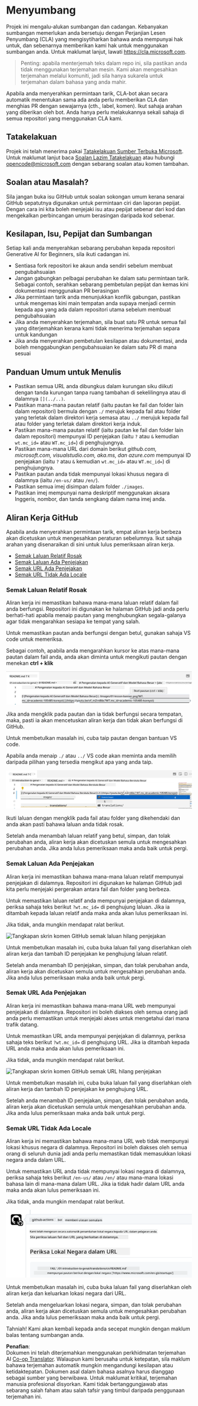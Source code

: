 <!--
CO_OP_TRANSLATOR_METADATA:
{
  "original_hash": "57c41f2af71001a2cff9d8eb797cb843",
  "translation_date": "2025-05-19T11:21:27+00:00",
  "source_file": "CONTRIBUTING.md",
  "language_code": "ms"
}
-->
# Menyumbang

Projek ini mengalu-alukan sumbangan dan cadangan. Kebanyakan sumbangan memerlukan anda bersetuju dengan Perjanjian Lesen Penyumbang (CLA) yang mengisytiharkan bahawa anda mempunyai hak untuk, dan sebenarnya memberikan kami hak untuk menggunakan sumbangan anda. Untuk maklumat lanjut, lawati <https://cla.microsoft.com>.

> Penting: apabila menterjemah teks dalam repo ini, sila pastikan anda tidak menggunakan terjemahan mesin. Kami akan mengesahkan terjemahan melalui komuniti, jadi sila hanya sukarela untuk terjemahan dalam bahasa yang anda mahir.

Apabila anda menyerahkan permintaan tarik, CLA-bot akan secara automatik menentukan sama ada anda perlu memberikan CLA dan menghias PR dengan sewajarnya (cth., label, komen). Ikut sahaja arahan yang diberikan oleh bot. Anda hanya perlu melakukannya sekali sahaja di semua repositori yang menggunakan CLA kami.

## Tatakelakuan

Projek ini telah menerima pakai [Tatakelakuan Sumber Terbuka Microsoft](https://opensource.microsoft.com/codeofconduct/?WT.mc_id=academic-105485-koreyst). Untuk maklumat lanjut baca [Soalan Lazim Tatakelakuan](https://opensource.microsoft.com/codeofconduct/faq/?WT.mc_id=academic-105485-koreyst) atau hubungi [opencode@microsoft.com](mailto:opencode@microsoft.com) dengan sebarang soalan atau komen tambahan.

## Soalan atau Masalah?

Sila jangan buka isu GitHub untuk soalan sokongan umum kerana senarai GitHub sepatutnya digunakan untuk permintaan ciri dan laporan pepijat. Dengan cara ini kita boleh menjejaki isu atau pepijat sebenar dari kod dan mengekalkan perbincangan umum berasingan daripada kod sebenar.

## Kesilapan, Isu, Pepijat dan Sumbangan

Setiap kali anda menyerahkan sebarang perubahan kepada repositori Generative AI for Beginners, sila ikuti cadangan ini.

* Sentiasa fork repositori ke akaun anda sendiri sebelum membuat pengubahsuaian
* Jangan gabungkan pelbagai perubahan ke dalam satu permintaan tarik. Sebagai contoh, serahkan sebarang pembetulan pepijat dan kemas kini dokumentasi menggunakan PR berasingan
* Jika permintaan tarik anda menunjukkan konflik gabungan, pastikan untuk mengemas kini main tempatan anda supaya menjadi cermin kepada apa yang ada dalam repositori utama sebelum membuat pengubahsuaian
* Jika anda menyerahkan terjemahan, sila buat satu PR untuk semua fail yang diterjemahkan kerana kami tidak menerima terjemahan separa untuk kandungan
* Jika anda menyerahkan pembetulan kesilapan atau dokumentasi, anda boleh menggabungkan pengubahsuaian ke dalam satu PR di mana sesuai

## Panduan Umum untuk Menulis

- Pastikan semua URL anda dibungkus dalam kurungan siku diikuti dengan tanda kurungan tanpa ruang tambahan di sekelilingnya atau di dalamnya `[](../..)`.
- Pastikan mana-mana pautan relatif (iaitu pautan ke fail dan folder lain dalam repositori) bermula dengan `./` merujuk kepada fail atau folder yang terletak dalam direktori kerja semasa atau `../` merujuk kepada fail atau folder yang terletak dalam direktori kerja induk.
- Pastikan mana-mana pautan relatif (iaitu pautan ke fail dan folder lain dalam repositori) mempunyai ID penjejakan (iaitu `?` atau `&` kemudian `wt.mc_id=` atau `WT.mc_id=`) di penghujungnya.
- Pastikan mana-mana URL dari domain berikut _github.com, microsoft.com, visualstudio.com, aka.ms, dan azure.com_ mempunyai ID penjejakan (iaitu `?` atau `&` kemudian `wt.mc_id=` atau `WT.mc_id=`) di penghujungnya.
- Pastikan pautan anda tidak mempunyai lokasi khusus negara di dalamnya (iaitu `/en-us/` atau `/en/`).
- Pastikan semua imej disimpan dalam folder `./images`.
- Pastikan imej mempunyai nama deskriptif menggunakan aksara Inggeris, nombor, dan tanda sengkang dalam nama imej anda.

## Aliran Kerja GitHub

Apabila anda menyerahkan permintaan tarik, empat aliran kerja berbeza akan dicetuskan untuk mengesahkan peraturan sebelumnya. Ikut sahaja arahan yang disenaraikan di sini untuk lulus pemeriksaan aliran kerja.

- [Semak Laluan Relatif Rosak](../..)
- [Semak Laluan Ada Penjejakan](../..)
- [Semak URL Ada Penjejakan](../..)
- [Semak URL Tidak Ada Locale](../..)

### Semak Laluan Relatif Rosak

Aliran kerja ini memastikan bahawa mana-mana laluan relatif dalam fail anda berfungsi. Repositori ini digunakan ke halaman GitHub jadi anda perlu berhati-hati apabila menaip pautan yang menghubungkan segala-galanya agar tidak mengarahkan sesiapa ke tempat yang salah.

Untuk memastikan pautan anda berfungsi dengan betul, gunakan sahaja VS code untuk memeriksa.

Sebagai contoh, apabila anda mengarahkan kursor ke atas mana-mana pautan dalam fail anda, anda akan diminta untuk mengikuti pautan dengan menekan **ctrl + klik**

![Tangkapan skrin VS code ikuti pautan](../../translated_images/vscode-follow-link.f8e8fd9192241d8163db78371e22a7a4e032a1ca9219696d7eb3eb103d1b7544.ms.png)

Jika anda mengklik pada pautan dan ia tidak berfungsi secara tempatan, maka, pasti ia akan mencetuskan aliran kerja dan tidak akan berfungsi di GitHub.

Untuk membetulkan masalah ini, cuba taip pautan dengan bantuan VS code.

Apabila anda menaip `./` atau `../` VS code akan meminta anda memilih daripada pilihan yang tersedia mengikut apa yang anda taip.

![Tangkapan skrin VS code pilih laluan relatif](../../translated_images/vscode-select-relative-path.b2cf754af764c28401e8098dbd372d00e8d2ac89c6b75e59f1450f99cb6a4ede.ms.png)

Ikuti laluan dengan mengklik pada fail atau folder yang dikehendaki dan anda akan pasti bahawa laluan anda tidak rosak.

Setelah anda menambah laluan relatif yang betul, simpan, dan tolak perubahan anda, aliran kerja akan dicetuskan semula untuk mengesahkan perubahan anda. Jika anda lulus pemeriksaan maka anda baik untuk pergi.

### Semak Laluan Ada Penjejakan

Aliran kerja ini memastikan bahawa mana-mana laluan relatif mempunyai penjejakan di dalamnya. Repositori ini digunakan ke halaman GitHub jadi kita perlu menjejaki pergerakan antara fail dan folder yang berbeza.

Untuk memastikan laluan relatif anda mempunyai penjejakan di dalamnya, periksa sahaja teks berikut `?wt.mc_id=` di penghujung laluan. Jika ia ditambah kepada laluan relatif anda maka anda akan lulus pemeriksaan ini.

Jika tidak, anda mungkin mendapat ralat berikut.

![Tangkapan skrin komen GitHub semak laluan hilang penjejakan](../../translated_images/github-check-paths-missing-tracking-comment.1442630ba6e07efa327f46d27447178ae1c6d3b9960023dee1a69dd50f8a3653.ms.png)

Untuk membetulkan masalah ini, cuba buka laluan fail yang diserlahkan oleh aliran kerja dan tambah ID penjejakan ke penghujung laluan relatif.

Setelah anda menambah ID penjejakan, simpan, dan tolak perubahan anda, aliran kerja akan dicetuskan semula untuk mengesahkan perubahan anda. Jika anda lulus pemeriksaan maka anda baik untuk pergi.

### Semak URL Ada Penjejakan

Aliran kerja ini memastikan bahawa mana-mana URL web mempunyai penjejakan di dalamnya. Repositori ini boleh diakses oleh semua orang jadi anda perlu memastikan untuk menjejaki akses untuk mengetahui dari mana trafik datang.

Untuk memastikan URL anda mempunyai penjejakan di dalamnya, periksa sahaja teks berikut `?wt.mc_id=` di penghujung URL. Jika ia ditambah kepada URL anda maka anda akan lulus pemeriksaan ini.

Jika tidak, anda mungkin mendapat ralat berikut.

![Tangkapan skrin komen GitHub semak URL hilang penjejakan](../../translated_images/github-check-urls-missing-tracking-comment.acd262e537606c01187cb5f4d248176839b5f512342ff9b6c367509ec285eebc.ms.png)

Untuk membetulkan masalah ini, cuba buka laluan fail yang diserlahkan oleh aliran kerja dan tambah ID penjejakan ke penghujung URL.

Setelah anda menambah ID penjejakan, simpan, dan tolak perubahan anda, aliran kerja akan dicetuskan semula untuk mengesahkan perubahan anda. Jika anda lulus pemeriksaan maka anda baik untuk pergi.

### Semak URL Tidak Ada Locale

Aliran kerja ini memastikan bahawa mana-mana URL web tidak mempunyai lokasi khusus negara di dalamnya. Repositori ini boleh diakses oleh semua orang di seluruh dunia jadi anda perlu memastikan tidak memasukkan lokasi negara anda dalam URL.

Untuk memastikan URL anda tidak mempunyai lokasi negara di dalamnya, periksa sahaja teks berikut `/en-us/` atau `/en/` atau mana-mana lokasi bahasa lain di mana-mana dalam URL. Jika ia tidak hadir dalam URL anda maka anda akan lulus pemeriksaan ini.

Jika tidak, anda mungkin mendapat ralat berikut.

![Tangkapan skrin komen GitHub semak lokasi negara](../../translated_images/github-check-country-locale-comment.15ae33688215cfe678e813c4dc0bf40d5d9341ee36dc95d6cc0684fa9a204224.ms.png)

Untuk membetulkan masalah ini, cuba buka laluan fail yang diserlahkan oleh aliran kerja dan keluarkan lokasi negara dari URL.

Setelah anda mengeluarkan lokasi negara, simpan, dan tolak perubahan anda, aliran kerja akan dicetuskan semula untuk mengesahkan perubahan anda. Jika anda lulus pemeriksaan maka anda baik untuk pergi.

Tahniah! Kami akan kembali kepada anda secepat mungkin dengan maklum balas tentang sumbangan anda.

**Penafian**:  
Dokumen ini telah diterjemahkan menggunakan perkhidmatan terjemahan AI [Co-op Translator](https://github.com/Azure/co-op-translator). Walaupun kami berusaha untuk ketepatan, sila maklum bahawa terjemahan automatik mungkin mengandungi kesilapan atau ketidaktepatan. Dokumen asal dalam bahasa asalnya harus dianggap sebagai sumber yang berwibawa. Untuk maklumat kritikal, terjemahan manusia profesional disyorkan. Kami tidak bertanggungjawab atas sebarang salah faham atau salah tafsir yang timbul daripada penggunaan terjemahan ini.
